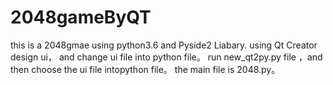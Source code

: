 # 2048gameByQT
this is a 2048gmae using python3.6 and Pyside2 Liabary. using Qt Creator design ui， and change ui file  into python file。
run new_qt2py.py file ，and then choose the ui file intopython file。
the main file is 2048.py。
